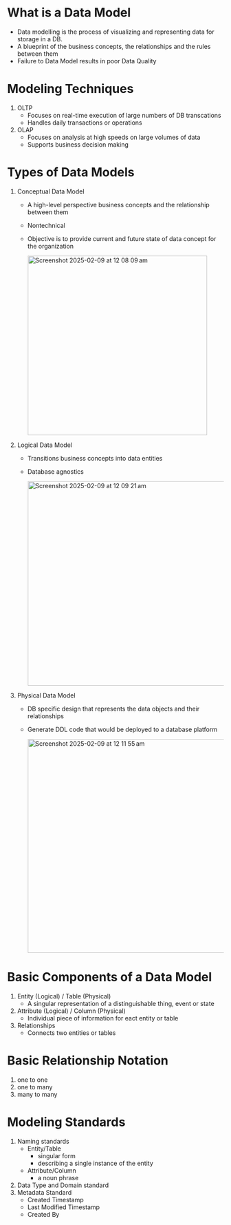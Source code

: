 # What is a Data Model
- Data modelling is the process of visualizing and representing data for storage in a DB.
- A blueprint of the business concepts, the relationships and the rules between them
- Failure to Data Model results in poor Data Quality
# Modeling Techniques
1. OLTP
   - Focuses on real-time execution of large numbers of DB transcations
   - Handles daily transactions or operations
2. OLAP
   - Focuses on analysis at high speeds on large volumes of data
   - Supports business decision making
# Types of Data Models
1. Conceptual Data Model
   - A high-level perspective business concepts and the relationship between them
   - Nontechnical
   - Objective is to provide current and future state of data concept for the organization
     
     <img width="417" alt="Screenshot 2025-02-09 at 12 08 09 am" src="https://github.com/user-attachments/assets/c1dd72fa-450f-4de3-9ab1-3fd386751bf5" />

2. Logical Data Model
   - Transitions business concepts into data entities
   - Database agnostics

     <img width="475" alt="Screenshot 2025-02-09 at 12 09 21 am" src="https://github.com/user-attachments/assets/c038dea3-e7be-409d-8ad7-2f6b261a6393" />

3. Physical Data Model
   - DB specific design that represents the data objects and their relationships
   - Generate DDL code that would be deployed to a database platform

     <img width="497" alt="Screenshot 2025-02-09 at 12 11 55 am" src="https://github.com/user-attachments/assets/5270f3b1-4121-45e8-b101-4bb702e0eefb" />

# Basic Components of a Data Model
1. Entity (Logical) / Table (Physical)
   - A singular representation of a distinguishable thing, event or state
2. Attribute (Logical) / Column (Physical)
   - Individual piece of information for eact entity or table
3. Relationships
   - Connects two entities or tables
# Basic Relationship Notation
1. one to one
2. one to many
3. many to many
# Modeling Standards
1. Naming standards
   - Entity/Table
     * singular form
     * describing a single instance of the entity
   - Attribute/Column
     * a noun phrase
2. Data Type and Domain standard
3. Metadata Standard
   - Created Timestamp
   - Last Modified Timestamp
   - Created By
